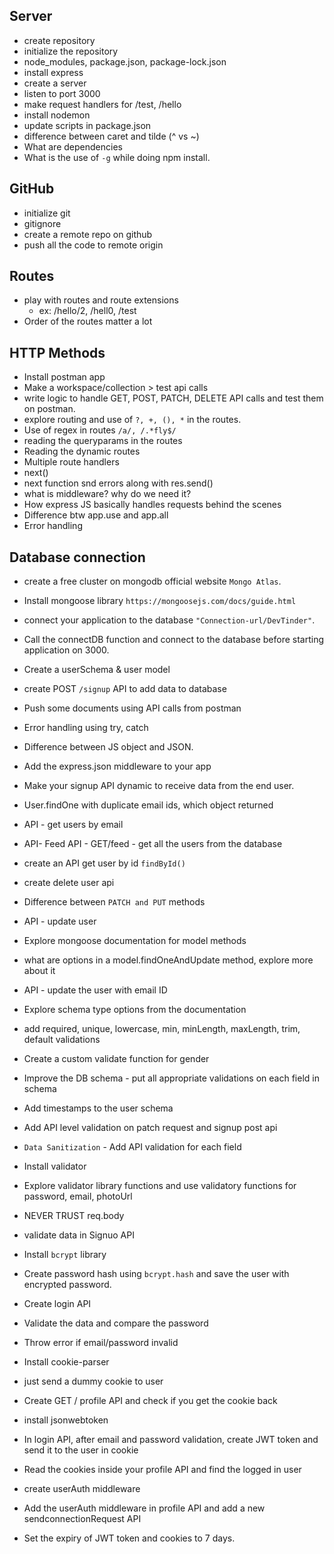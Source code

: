## Server
- create repository
- initialize the repository
- node_modules, package.json, package-lock.json
- install express
- create a server
- listen to port 3000
- make request handlers for /test, /hello
- install nodemon
- update scripts in package.json
- difference between caret and tilde (^ vs ~)
- What are dependencies
- What is the use of `-g` while doing npm install.
## GitHub
- initialize git
- gitignore
- create a remote repo on github
- push all the code to remote origin
## Routes
- play with routes and route extensions
    - ex: /hello/2, /hell0, /test
- Order of the routes matter a lot
## HTTP Methods
- Install postman app
- Make a workspace/collection > test api calls
- write logic to handle GET, POST, PATCH, DELETE API calls and test them on postman.
- explore routing and use of `?, +, (), *` in the routes.
- Use of regex in routes `/a/, /.*fly$/`
- reading the queryparams in the routes
- Reading the dynamic routes
- Multiple route handlers
- next()
- next function snd errors along with res.send()
- what is middleware? why do we need it?
- How express JS basically handles requests behind the scenes
- Difference btw app.use and app.all
- Error handling

## Database connection
- create a free cluster on mongodb official website `Mongo Atlas`.
- Install mongoose library `https://mongoosejs.com/docs/guide.html`
- connect your application to the database `"Connection-url/DevTinder"`.
- Call the connectDB function and connect to the database before starting application on 3000.
- Create a userSchema & user model
- create POST `/signup` API to add data to database
- Push some documents using API calls from postman
- Error handling using try, catch

- Difference between JS object and JSON.
- Add the express.json middleware to your app
- Make your signup API dynamic to receive data from the end user.
- User.findOne with duplicate email ids, which object returned
- API - get users by email
- API- Feed API - GET/feed - get all the users from the database
- create an API get user by id `findById()`
- create delete user api
- Difference between `PATCH and PUT` methods
- API - update user
- Explore mongoose documentation for model methods
- what are options in a model.findOneAndUpdate method, explore more about it
- API - update the user with email ID

- Explore schema type options from the documentation
- add required, unique, lowercase, min, minLength, maxLength, trim, default validations
- Create a custom validate function for gender
- Improve the DB schema - put all appropriate validations on each field in schema
- Add timestamps to the user schema
- Add API level validation on patch request and signup post api
- `Data Sanitization` - Add API validation for each field

- Install validator
- Explore validator library functions and use validatory functions for password, email, photoUrl
- NEVER TRUST req.body

- validate data in Signuo API
- Install `bcrypt` library
- Create password hash using `bcrypt.hash` and save the user with encrypted password.
- Create login API
- Validate the data and compare the password
- Throw error if email/password invalid

- Install cookie-parser
- just send a dummy cookie to user
- Create GET / profile API and check if you get the cookie back
- install jsonwebtoken
- In login API, after email and password validation, create JWT token and send it to the user in cookie
- Read the cookies inside your profile API and find the logged in user

- create userAuth middleware
- Add the userAuth middleware in profile API and add a new sendconnectionRequest API
- Set the expiry of JWT token and cookies to 7 days.